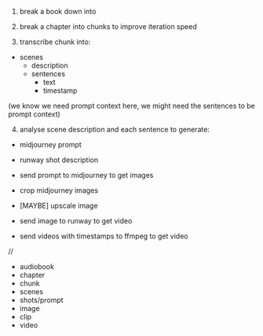 1. break a book down into

2. break a chapter into chunks to improve iteration speed

3. transcribe chunk into:
  - scenes
    - description
    - sentences
      - text
      - timestamp
      
(we know we need prompt context here, we might need the sentences to be prompt context)

4. analyse scene description and each sentence to generate:
  - midjourney prompt
  - runway shot description
  
- send prompt to midjourney to get images
- crop midjourney images
- [MAYBE] upscale image
- send image to runway to get video
- send videos with timestamps to ffmpeg to get video


//

- audiobook
- chapter
- chunk
- scenes
- shots/prompt
- image
- clip
- video